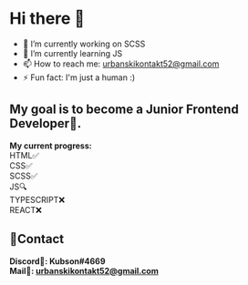 # Hi there 👋

- 🔭 I’m currently working on SCSS
- 🌱 I’m currently learning JS
- 📫 How to reach me: urbanskikontakt52@gmail.com
- ⚡ Fun fact: I'm just a human :)

## My goal is to become a Junior Frontend Developer💼.
**My current progress:**
<br>
HTML✅
<br>
CSS✅
<br>
SCSS✅
<br>
JS🔍
<br>
TYPESCRIPT❌
<br>
REACT❌

## 🎇Contact

**Discord🏹: Kubson#4669**
<br>
**Mail📩: urbanskikontakt52@gmail.com**
